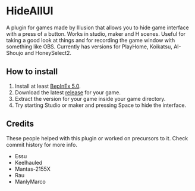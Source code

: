 # HideAllUI
A plugin for games made by Illusion that allows you to hide game interface with a press of a button. Works in studio, maker and H scenes. Useful for taking a good look at things and for recording the game window with something like OBS. Currently has versions for PlayHome, Koikatsu, AI-Shoujo and HoneySelect2.

## How to install
1. Install at least [BepInEx 5.0](https://github.com/BepInEx/BepInEx/releases).
2. Download the latest [release](../../releases) for your game.
3. Extract the version for your game inside your game directory.
4. Try starting Studio or maker and pressing Space to hide the interface.

## Credits
These people helped with this plugin or worked on precursors to it. Check commit history for more info.
- Essu
- Keelhauled
- Mantas-2155X
- Rau
- ManlyMarco
